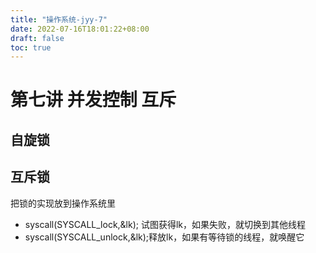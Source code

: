 ```yaml
---
title: "操作系统-jyy-7"
date: 2022-07-16T18:01:22+08:00
draft: false
toc: true
---
```


# 第七讲 并发控制 互斥

## 自旋锁

## 互斥锁
把锁的实现放到操作系统里
- syscall(SYSCALL_lock,&lk); 试图获得lk，如果失败，就切换到其他线程
- syscall(SYSCALL_unlock,&lk);释放lk，如果有等待锁的线程，就唤醒它
